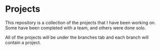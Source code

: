 # Projects

This repository is a collection of the projects that I have been working on. Some have been completed with a team, and others were done solo.

All of the projects will be under the branches tab and each branch will contain a project.
